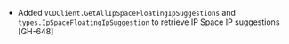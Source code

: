 * Added `VCDClient.GetAllIpSpaceFloatingIpSuggestions` and `types.IpSpaceFloatingIpSuggestion` to
  retrieve IP Space IP suggestions [GH-648]
